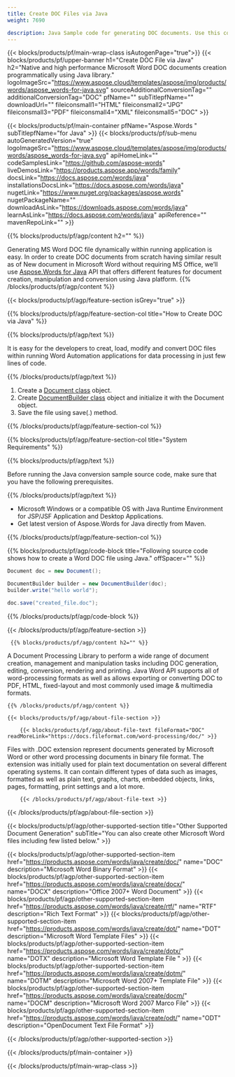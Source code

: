 ```yaml
---
title: Create DOC Files via Java 
weight: 7690

description: Java Sample code for generating DOC documents. Use this code for creating Word DOC files within Java based desktop or web application.
---
```


{{< blocks/products/pf/main-wrap-class isAutogenPage="true">}}
{{< blocks/products/pf/upper-banner h1="Create DOC File via Java" h2="Native and high performance Microsoft Word DOC documents creation programmatically using Java library." logoImageSrc="https://www.aspose.cloud/templates/aspose/img/products/words/aspose_words-for-java.svg" sourceAdditionalConversionTag="" additionalConversionTag="DOC" pfName="" subTitlepfName="" downloadUrl="" fileiconsmall1="HTML" fileiconsmall2="JPG" fileiconsmall3="PDF" fileiconsmall4="XML" fileiconsmall5="DOC" >}}

{{< blocks/products/pf/main-container pfName="Aspose.Words " subTitlepfName="for Java" >}}
{{< blocks/products/pf/sub-menu autoGeneratedVersion="true" logoImageSrc="https://www.aspose.cloud/templates/aspose/img/products/words/aspose_words-for-java.svg" apiHomeLink="" codeSamplesLink="https://github.com/aspose-words" liveDemosLink="https://products.aspose.app/words/family" docsLink="https://docs.aspose.com/words/java" installationsDocsLink="https://docs.aspose.com/words/java" nugetLink="https://www.nuget.org/packages/aspose.words" nugetPackageName="" downloadAsLink="https://downloads.aspose.com/words/java" learnAsLink="https://docs.aspose.com/words/java" apiReference="" mavenRepoLink="" >}}

{{% blocks/products/pf/agp/content h2="" %}}

 Generating MS Word DOC file dynamically within running application is easy. In order to create DOC documents from scratch having similar result as of New document in Microsoft Word without requiring MS Office, we’ll use
 [Aspose.Words for Java](https://products.aspose.com/words/java) 
 API that offers different features for document creation, manipulation and conversion using Java platform. 
{{% /blocks/products/pf/agp/content %}}

{{< blocks/products/pf/agp/feature-section isGrey="true" >}}

{{% blocks/products/pf/agp/feature-section-col title="How to Create DOC via Java" %}}

{{% blocks/products/pf/agp/text %}}

 It is easy for the developers to creat, load, modify and convert DOC files within running Word Automation applications for data processing in just few lines of code.

{{% /blocks/products/pf/agp/text %}}

1.  Create a [Document class](https://apireference.aspose.com/words/java/com.aspose.words/Document) object.
1.  Create [DocumentBuilder class](https://apireference.aspose.com/words/java/com.aspose.words/DocumentBuilder) object and initialize it with the Document object.
1.  Save the file using save(.) method.

{{% /blocks/products/pf/agp/feature-section-col %}}

{{% blocks/products/pf/agp/feature-section-col title="System Requirements" %}}

{{% blocks/products/pf/agp/text %}}

Before running the Java conversion sample source code, make sure that you have the following prerequisites. 

{{% /blocks/products/pf/agp/text %}}

- Microsoft Windows or a compatible OS with Java Runtime Environment for JSP/JSF Application and Desktop Applications.
- Get latest version of Aspose.Words for Java directly from Maven.

{{% /blocks/products/pf/agp/feature-section-col %}}

{{% blocks/products/pf/agp/code-block title="Following source code shows how to create a Word DOC file using Java." offSpacer="" %}}

```cs
Document doc = new Document();

DocumentBuilder builder = new DocumentBuilder(doc);
builder.write("hello world");

doc.save("created_file.doc"); 

```

{{% /blocks/products/pf/agp/code-block %}}

{{< /blocks/products/pf/agp/feature-section >}}

<!-- aboutfile Starts -->

     
     {{% blocks/products/pf/agp/content h2="" %}}

A Document Processing Library to perform a wide range of document creation, management and manipulation tasks including DOC generation, editing, conversion, rendering and printing. Java Word API supports all of word-processing formats as well as allows exporting or converting DOC to PDF, HTML, fixed-layout and most commonly used image & multimedia formats.



    {{% /blocks/products/pf/agp/content %}}

    {{< blocks/products/pf/agp/about-file-section >}}

        {{< blocks/products/pf/agp/about-file-text fileFormat="DOC" readMoreLink="https://docs.fileformat.com/word-processing/doc/" >}}
Files with .DOC extension represent documents generated by Microsoft Word or other word processing documents in binary file format. The extension was initially used for plain text documentation on several different operating systems. It can contain different types of data such as images, formatted as well as plain text, graphs, charts, embedded objects, links, pages, formatting, print settings and a lot more.

        {{< /blocks/products/pf/agp/about-file-text >}}
{{< /blocks/products/pf/agp/about-file-section >}}
          

<!-- aboutfile Ends -->

{{< blocks/products/pf/agp/other-supported-section title="Other Supported Document Generation" subTitle="You can also create other Microsoft Word files including few listed below." >}}

{{< blocks/products/pf/agp/other-supported-section-item href="https://products.aspose.com/words/java/create/doc/" name="DOC" description="Microsoft Word Binary Format" >}} {{< blocks/products/pf/agp/other-supported-section-item href="https://products.aspose.com/words/java/create/docx/" name="DOCX" description="Office 2007+ Word Document" >}} {{< blocks/products/pf/agp/other-supported-section-item href="https://products.aspose.com/words/java/create/rtf/" name="RTF" description="Rich Text Format" >}} {{< blocks/products/pf/agp/other-supported-section-item href="https://products.aspose.com/words/java/create/dot/" name="DOT" description="Microsoft Word Template Files" >}} {{< blocks/products/pf/agp/other-supported-section-item href="https://products.aspose.com/words/java/create/dotx/" name="DOTX" description="Microsoft Word Template File " >}} {{< blocks/products/pf/agp/other-supported-section-item href="https://products.aspose.com/words/java/create/dotm/" name="DOTM" description="Microsoft Word 2007+ Template File" >}} {{< blocks/products/pf/agp/other-supported-section-item href="https://products.aspose.com/words/java/create/docm/" name="DOCM" description="Microsoft Word 2007 Marco File" >}} {{< blocks/products/pf/agp/other-supported-section-item href="https://products.aspose.com/words/java/create/odt/" name="ODT" description="OpenDocument Text File Format" >}} 

{{< /blocks/products/pf/agp/other-supported-section >}}

{{< /blocks/products/pf/main-container >}}
    
{{< /blocks/products/pf/main-wrap-class >}}